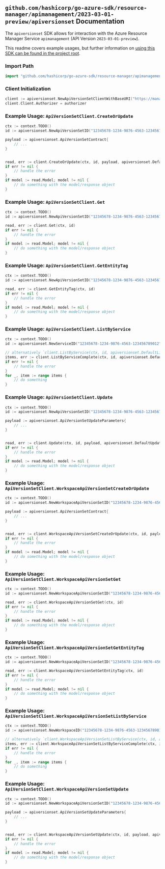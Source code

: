 
## `github.com/hashicorp/go-azure-sdk/resource-manager/apimanagement/2023-03-01-preview/apiversionset` Documentation

The `apiversionset` SDK allows for interaction with the Azure Resource Manager Service `apimanagement` (API Version `2023-03-01-preview`).

This readme covers example usages, but further information on [using this SDK can be found in the project root](https://github.com/hashicorp/go-azure-sdk/tree/main/docs).

### Import Path

```go
import "github.com/hashicorp/go-azure-sdk/resource-manager/apimanagement/2023-03-01-preview/apiversionset"
```


### Client Initialization

```go
client := apiversionset.NewApiVersionSetClientWithBaseURI("https://management.azure.com")
client.Client.Authorizer = authorizer
```


### Example Usage: `ApiVersionSetClient.CreateOrUpdate`

```go
ctx := context.TODO()
id := apiversionset.NewApiVersionSetID("12345678-1234-9876-4563-123456789012", "example-resource-group", "serviceValue", "versionSetIdValue")

payload := apiversionset.ApiVersionSetContract{
	// ...
}


read, err := client.CreateOrUpdate(ctx, id, payload, apiversionset.DefaultCreateOrUpdateOperationOptions())
if err != nil {
	// handle the error
}
if model := read.Model; model != nil {
	// do something with the model/response object
}
```


### Example Usage: `ApiVersionSetClient.Get`

```go
ctx := context.TODO()
id := apiversionset.NewApiVersionSetID("12345678-1234-9876-4563-123456789012", "example-resource-group", "serviceValue", "versionSetIdValue")

read, err := client.Get(ctx, id)
if err != nil {
	// handle the error
}
if model := read.Model; model != nil {
	// do something with the model/response object
}
```


### Example Usage: `ApiVersionSetClient.GetEntityTag`

```go
ctx := context.TODO()
id := apiversionset.NewApiVersionSetID("12345678-1234-9876-4563-123456789012", "example-resource-group", "serviceValue", "versionSetIdValue")

read, err := client.GetEntityTag(ctx, id)
if err != nil {
	// handle the error
}
if model := read.Model; model != nil {
	// do something with the model/response object
}
```


### Example Usage: `ApiVersionSetClient.ListByService`

```go
ctx := context.TODO()
id := apiversionset.NewServiceID("12345678-1234-9876-4563-123456789012", "example-resource-group", "serviceValue")

// alternatively `client.ListByService(ctx, id, apiversionset.DefaultListByServiceOperationOptions())` can be used to do batched pagination
items, err := client.ListByServiceComplete(ctx, id, apiversionset.DefaultListByServiceOperationOptions())
if err != nil {
	// handle the error
}
for _, item := range items {
	// do something
}
```


### Example Usage: `ApiVersionSetClient.Update`

```go
ctx := context.TODO()
id := apiversionset.NewApiVersionSetID("12345678-1234-9876-4563-123456789012", "example-resource-group", "serviceValue", "versionSetIdValue")

payload := apiversionset.ApiVersionSetUpdateParameters{
	// ...
}


read, err := client.Update(ctx, id, payload, apiversionset.DefaultUpdateOperationOptions())
if err != nil {
	// handle the error
}
if model := read.Model; model != nil {
	// do something with the model/response object
}
```


### Example Usage: `ApiVersionSetClient.WorkspaceApiVersionSetCreateOrUpdate`

```go
ctx := context.TODO()
id := apiversionset.NewWorkspaceApiVersionSetID("12345678-1234-9876-4563-123456789012", "example-resource-group", "serviceValue", "workspaceIdValue", "versionSetIdValue")

payload := apiversionset.ApiVersionSetContract{
	// ...
}


read, err := client.WorkspaceApiVersionSetCreateOrUpdate(ctx, id, payload, apiversionset.DefaultWorkspaceApiVersionSetCreateOrUpdateOperationOptions())
if err != nil {
	// handle the error
}
if model := read.Model; model != nil {
	// do something with the model/response object
}
```


### Example Usage: `ApiVersionSetClient.WorkspaceApiVersionSetGet`

```go
ctx := context.TODO()
id := apiversionset.NewWorkspaceApiVersionSetID("12345678-1234-9876-4563-123456789012", "example-resource-group", "serviceValue", "workspaceIdValue", "versionSetIdValue")

read, err := client.WorkspaceApiVersionSetGet(ctx, id)
if err != nil {
	// handle the error
}
if model := read.Model; model != nil {
	// do something with the model/response object
}
```


### Example Usage: `ApiVersionSetClient.WorkspaceApiVersionSetGetEntityTag`

```go
ctx := context.TODO()
id := apiversionset.NewWorkspaceApiVersionSetID("12345678-1234-9876-4563-123456789012", "example-resource-group", "serviceValue", "workspaceIdValue", "versionSetIdValue")

read, err := client.WorkspaceApiVersionSetGetEntityTag(ctx, id)
if err != nil {
	// handle the error
}
if model := read.Model; model != nil {
	// do something with the model/response object
}
```


### Example Usage: `ApiVersionSetClient.WorkspaceApiVersionSetListByService`

```go
ctx := context.TODO()
id := apiversionset.NewWorkspaceID("12345678-1234-9876-4563-123456789012", "example-resource-group", "serviceValue", "workspaceIdValue")

// alternatively `client.WorkspaceApiVersionSetListByService(ctx, id, apiversionset.DefaultWorkspaceApiVersionSetListByServiceOperationOptions())` can be used to do batched pagination
items, err := client.WorkspaceApiVersionSetListByServiceComplete(ctx, id, apiversionset.DefaultWorkspaceApiVersionSetListByServiceOperationOptions())
if err != nil {
	// handle the error
}
for _, item := range items {
	// do something
}
```


### Example Usage: `ApiVersionSetClient.WorkspaceApiVersionSetUpdate`

```go
ctx := context.TODO()
id := apiversionset.NewWorkspaceApiVersionSetID("12345678-1234-9876-4563-123456789012", "example-resource-group", "serviceValue", "workspaceIdValue", "versionSetIdValue")

payload := apiversionset.ApiVersionSetUpdateParameters{
	// ...
}


read, err := client.WorkspaceApiVersionSetUpdate(ctx, id, payload, apiversionset.DefaultWorkspaceApiVersionSetUpdateOperationOptions())
if err != nil {
	// handle the error
}
if model := read.Model; model != nil {
	// do something with the model/response object
}
```
